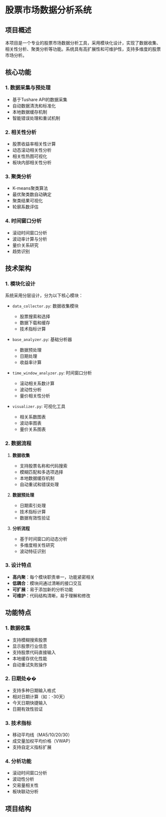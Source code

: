 # 股票市场数据分析系统

## 项目概述
本项目是一个专业的股票市场数据分析工具，采用模块化设计，实现了数据收集、相关性分析、聚类分析等功能。系统具有高扩展性和可维护性，支持多维度的股票市场分析。

## 核心功能

### 1. 数据采集与预处理
- 基于Tushare API的数据采集
- 自动数据清洗和标准化
- 本地数据缓存机制
- 智能错误处理和重试机制

### 2. 相关性分析
- 股票收益率相关性计算
- 动态滚动相关性分析
- 相关性热图可视化
- 板块内部相关性分析

### 3. 聚类分析
- K-means聚类算法
- 最优聚类数自动确定
- 聚类结果可视化
- 轮廓系数评估

### 4. 时间窗口分析
- 滚动时间窗口分析
- 波动率计算与分析
- 量价关系研究
- 趋势识别

## 技术架构

### 1. 模块化设计
系统采用分层设计，分为以下核心模块：
- `data_collector.py`: 数据收集模块
  - 股票搜索和选择
  - 数据下载和缓存
  - 技术指标计算

- `base_analyzer.py`: 基础分析器
  - 数据预处理
  - 日期处理
  - 收益率计算
  
- `time_window_analyzer.py`: 时间窗口分析
  - 滚动相关系数计算
  - 波动性分析
  - 量价相关性分析

- `visualizer.py`: 可视化工具
  - 相关系数图表
  - 波动率图表
  - 量价关系图表

### 2. 数据流程
1. **数据收集**
   - 支持股票名称和代码搜索
   - 模糊匹配和多选项选择
   - 本地数据缓存机制
   - 自动重试和错误处理

2. **数据预处理**
   - 日期索引处理
   - 技术指标计算
   - 数据有效性验证

3. **分析流程**
   - 基于时间窗口的动态分析
   - 多维度相关性研究
   - 波动特征识别

### 3. 设计特点
- **高内聚**：每个模块职责单一，功能紧密相关
- **低耦合**：模块间通过清晰的接口交互
- **可扩展**：易于添加新的分析功能
- **可维护**：代码结构清晰，易于理解和修改

## 功能特点

### 1. 数据收集
- 支持模糊搜索股票
- 显示股票行业信息
- 支持股票代码直接输入
- 本地缓存优化性能
- 自动重试失败操作

### 2. 日期处��
- 支持多种日期输入格式
- 相对日期计算（如：-30天）
- 今天日期快捷输入
- 日期有效性验证

### 3. 技术指标
- 移动平均线（MA5/10/20/30）
- 成交量加权平均价格（VWAP）
- 支持自定义指标扩展

### 4. 分析功能
- 滚动时间窗口分析
- 波动性分析
- 交易量相关性
- 板块联动分析

## 项目结构
